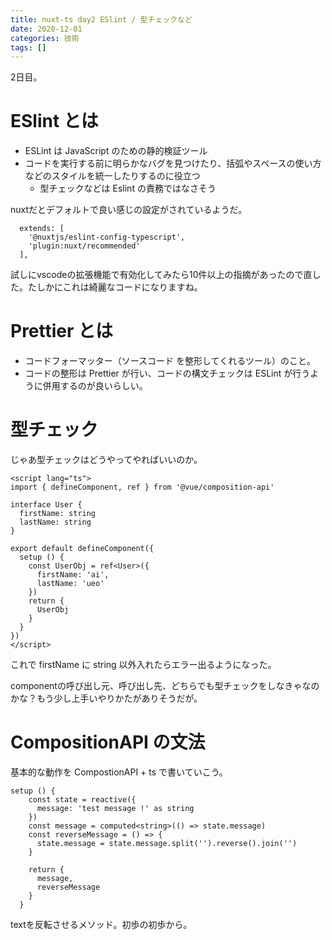 ```yaml
---
title: nuxt-ts day2 ESlint / 型チェックなど
date: 2020-12-01
categories: 技術
tags: []
---
```


2日目。

# ESlint とは

- ESLint は JavaScript のための静的検証ツール
- コードを実行する前に明らかなバグを見つけたり、括弧やスペースの使い方などのスタイルを統一したりするのに役立つ
  - 型チェックなどは Eslint の責務ではなさそう
  
nuxtだとデフォルトで良い感じの設定がされているようだ。

~~~js{}[eslintrc.js]
  extends: [
    '@nuxtjs/eslint-config-typescript',
    'plugin:nuxt/recommended'
  ],
~~~

試しにvscodeの拡張機能で有効化してみたら10件以上の指摘があったので直した。たしかにこれは綺麗なコードになりますね。

# Prettier とは

- コードフォーマッター（ソースコード を整形してくれるツール）のこと。
- コードの整形は Prettier が行い、コードの構文チェックは ESLint が行うように併用するのが良いらしい。

# 型チェック

じゃあ型チェックはどうやってやればいいのか。

```js{}[index.vue]
<script lang="ts">
import { defineComponent, ref } from '@vue/composition-api'

interface User {
  firstName: string
  lastName: string
}

export default defineComponent({
  setup () {
    const UserObj = ref<User>({
      firstName: 'ai',
      lastName: 'ueo'
    })
    return {
      UserObj
    }
  }
})
</script>
```

これで firstName に string 以外入れたらエラー出るようになった。

componentの呼び出し元、呼び出し先、どちらでも型チェックをしなきゃなのかな？もう少し上手いやりかたがありそうだが。

# CompositionAPI の文法

基本的な動作を CompostionAPI + ts で書いていこう。

```js{}[index.vue]
setup () {
    const state = reactive({
      message: 'test message !' as string
    })
    const message = computed<string>(() => state.message)
    const reverseMessage = () => {
      state.message = state.message.split('').reverse().join('')
    }

    return {
      message,
      reverseMessage
    }
  }
```

textを反転させるメソッド。初歩の初歩から。
